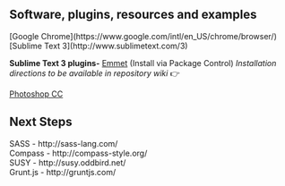 <h2>Software, plugins, resources and examples</h2>
[Google Chrome](https://www.google.com/intl/en_US/chrome/browser/)<br />
[Sublime Text 3](http://www.sublimetext.com/3)

**Sublime Text 3 plugins-**
[Emmet](https://sublime.wbond.net/installation) (Install via Package Control)
*Installation directions to be available in repository wiki* :point_right:

[Photoshop CC](https://creative.adobe.com/products/photoshop?sdid=KKQIU&kw=semgeneric&ttsrccat=sem-na-ccm-cons-freetrial&ttsrccat=sem-ww-di-ps-brand&skwcid=AL!3085!3!35986677498!e!!g!!adobe%20photoshop%20trial&ef_id=Uh-SOwAABLS9e0Zy:20140509012156:s)


<h2>Next Steps</h2>
SASS - http://sass-lang.com/<br />
Compass - http://compass-style.org/<br />
SUSY - http://susy.oddbird.net/<br />
Grunt.js - http://gruntjs.com/


